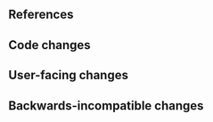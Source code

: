 <!--
Thanks for contributing to JupyterLab!
Please fill out the following items to submit a pull request.
See the contributing guidelines for more information:
https://github.com/jupyterlab/jupyterlab/blob/main/CONTRIBUTING.md
-->

## References

<!-- Note issue numbers this pull request addresses (should be at least one, see contributing guidelines above). -->

<!-- Note any other pull requests that address this issue and how this pull request is different. -->

## Code changes

<!-- Describe the code changes and how they address the issue. -->

## User-facing changes

<!-- Describe any visual or user interaction changes and how they address the issue. -->

<!-- For visual changes, include before and after screenshots or GIF/mp4/other video demo here. -->

## Backwards-incompatible changes

<!-- Describe any backwards-incompatible changes to JupyterLab public APIs. -->

